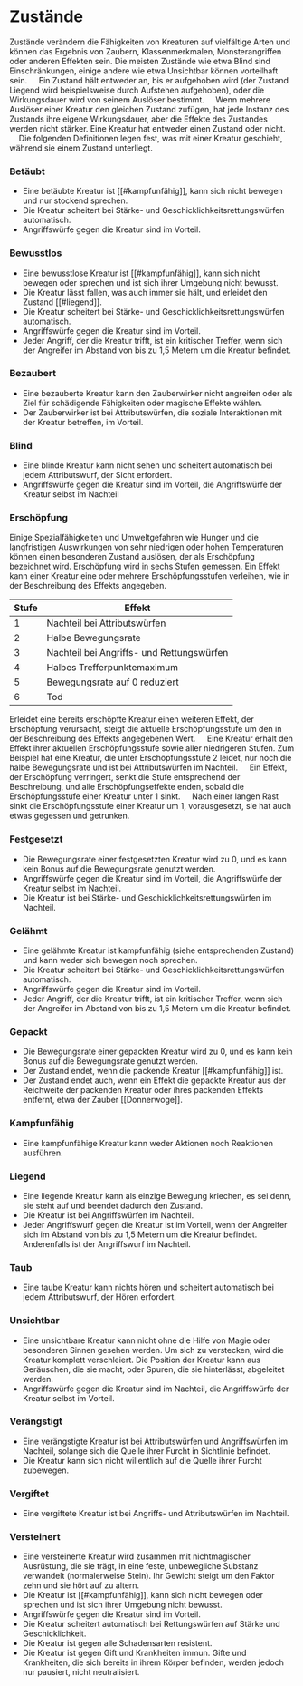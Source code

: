 # Zustände

Zustände verändern die Fähigkeiten von Kreaturen auf vielfältige Arten und können das Ergebnis von Zaubern, Klassenmerkmalen, Monsterangriffen oder anderen Effekten sein. Die meisten Zustände wie etwa Blind sind Einschränkungen, einige andere wie etwa Unsichtbar können vorteilhaft sein.
$\quad$Ein Zustand hält entweder an, bis er aufgehoben wird (der Zustand Liegend wird beispielsweise durch Aufstehen aufgehoben), oder die Wirkungsdauer wird von seinem Auslöser bestimmt.
$\quad$Wenn mehrere Auslöser einer Kreatur den gleichen Zustand zufügen, hat jede Instanz des Zustands ihre eigene Wirkungsdauer, aber die Effekte des Zustandes werden nicht stärker. Eine Kreatur hat entweder einen Zustand oder nicht.
$\quad$Die folgenden Definitionen legen fest, was mit einer Kreatur geschieht, während sie einem Zustand unterliegt.

### Betäubt

- Eine betäubte Kreatur ist [[#kampfunfähig]], kann sich nicht bewegen und nur stockend sprechen. 
- Die Kreatur scheitert bei Stärke- und Geschicklichkeitsrettungswürfen automatisch. 
- Angriffswürfe gegen die Kreatur sind im Vorteil.

### Bewusstlos

- Eine bewusstlose Kreatur ist [[#kampfunfähig]], kann sich nicht bewegen oder sprechen und ist sich ihrer Umgebung nicht bewusst. 
- Die Kreatur lässt fallen, was auch immer sie hält, und erleidet den Zustand [[#liegend]]. 
- Die Kreatur scheitert bei Stärke- und Geschicklichkeitsrettungswürfen automatisch. 
- Angriffswürfe gegen die Kreatur sind im Vorteil. 
- Jeder Angriff, der die Kreatur trifft, ist ein kritischer Treffer, wenn sich der Angreifer im Abstand von bis zu 1,5 Metern um die Kreatur befindet.

### Bezaubert

- Eine bezauberte Kreatur kann den Zauberwirker nicht angreifen oder als Ziel für schädigende Fähigkeiten oder magische Effekte wählen. 
- Der Zauberwirker ist bei Attributswürfen, die soziale Interaktionen mit der Kreatur betreffen, im Vorteil.

### Blind

- Eine blinde Kreatur kann nicht sehen und scheitert automatisch bei jedem Attributswurf, der Sicht erfordert. 
- Angriffswürfe gegen die Kreatur sind im Vorteil, die Angriffswürfe der Kreatur selbst im Nachteil

### Erschöpfung

Einige Spezialfähigkeiten und Umweltgefahren wie Hunger und die langfristigen Auswirkungen von sehr niedrigen oder hohen Temperaturen können einen besonderen Zustand auslösen, der als Erschöpfung bezeichnet wird. Erschöpfung wird in sechs Stufen gemessen. Ein Effekt kann einer Kreatur eine oder mehrere Erschöpfungsstufen verleihen, wie in der Beschreibung des Effekts angegeben.

| Stufe | Effekt                                    |
| ----- | ----------------------------------------- |
| 1     | Nachteil bei Attributswürfen              |
| 2     | Halbe Bewegungsrate                       |
| 3     | Nachteil bei Angriffs- und Rettungswürfen |
| 4     | Halbes Trefferpunktemaximum               |
| 5     | Bewegungsrate auf 0 reduziert             |
| 6     | Tod                                       |

Erleidet eine bereits erschöpfte Kreatur einen weiteren Effekt, der Erschöpfung verursacht, steigt die aktuelle Erschöpfungsstufe um den in der Beschreibung des Effekts angegebenen Wert.
$\quad$Eine Kreatur erhält den Effekt ihrer aktuellen Erschöpfungsstufe sowie aller niedrigeren Stufen. Zum Beispiel hat eine Kreatur, die unter Erschöpfungsstufe 2 leidet, nur noch die halbe Bewegungsrate und ist bei Attributswürfen im Nachteil.
$\quad$Ein Effekt, der Erschöpfung verringert, senkt die Stufe entsprechend der Beschreibung, und alle Erschöpfungseffekte enden, sobald die Erschöpfungsstufe einer Kreatur unter 1 sinkt.
$\quad$Nach einer langen Rast sinkt die Erschöpfungsstufe einer Kreatur um 1, vorausgesetzt, sie hat auch etwas gegessen und getrunken.

### Festgesetzt

- Die Bewegungsrate einer festgesetzten Kreatur wird zu 0, und es kann kein Bonus auf die Bewegungsrate genutzt werden. 
- Angriffswürfe gegen die Kreatur sind im Vorteil, die Angriffswürfe der Kreatur selbst im Nachteil. 
- Die Kreatur ist bei Stärke- und Geschicklichkeitsrettungswürfen im Nachteil.

### Gelähmt

- Eine gelähmte Kreatur ist kampfunfähig (siehe entsprechenden Zustand) und kann weder sich bewegen noch sprechen. 
- Die Kreatur scheitert bei Stärke- und Geschicklichkeitsrettungswürfen automatisch. 
- Angriffswürfe gegen die Kreatur sind im Vorteil. 
- Jeder Angriff, der die Kreatur trifft, ist ein kritischer Treffer, wenn sich der Angreifer im Abstand von bis zu 1,5 Metern um die Kreatur befindet.

### Gepackt

- Die Bewegungsrate einer gepackten Kreatur wird zu 0, und es kann kein Bonus auf die Bewegungsrate genutzt werden. 
- Der Zustand endet, wenn die packende Kreatur [[#kampfunfähig]] ist. 
- Der Zustand endet auch, wenn ein Effekt die gepackte Kreatur aus der Reichweite der packenden Kreatur oder ihres packenden Effekts entfernt, etwa der Zauber [[Donnerwoge]].

### Kampfunfähig

- Eine kampfunfähige Kreatur kann weder Aktionen noch Reaktionen ausführen.

### Liegend

- Eine liegende Kreatur kann als einzige Bewegung kriechen, es sei denn, sie steht auf und beendet dadurch den Zustand. 
- Die Kreatur ist bei Angriffswürfen im Nachteil. 
- Jeder Angriffswurf gegen die Kreatur ist im Vorteil, wenn der Angreifer sich im Abstand von bis zu 1,5 Metern um die Kreatur befindet. Anderenfalls ist der Angriffswurf im Nachteil.

### Taub

- Eine taube Kreatur kann nichts hören und scheitert automatisch bei jedem Attributswurf, der Hören erfordert.

### Unsichtbar

- Eine unsichtbare Kreatur kann nicht ohne die Hilfe von Magie oder besonderen Sinnen gesehen werden. Um sich zu verstecken, wird die Kreatur komplett verschleiert. Die Position der Kreatur kann aus Geräuschen, die sie macht, oder Spuren, die sie hinterlässt, abgeleitet werden. 
- Angriffswürfe gegen die Kreatur sind im Nachteil, die Angriffswürfe der Kreatur selbst im Vorteil.

### Verängstigt

- Eine verängstigte Kreatur ist bei Attributswürfen und Angriffswürfen im Nachteil, solange sich die Quelle ihrer Furcht in Sichtlinie befindet. 
- Die Kreatur kann sich nicht willentlich auf die Quelle ihrer Furcht zubewegen.

### Vergiftet

- Eine vergiftete Kreatur ist bei Angriffs- und Attributswürfen im Nachteil.

### Versteinert

- Eine versteinerte Kreatur wird zusammen mit nichtmagischer Ausrüstung, die sie trägt, in eine feste, unbewegliche Substanz verwandelt (normalerweise Stein). Ihr Gewicht steigt um den Faktor zehn und sie hört auf zu altern. 
- Die Kreatur ist [[#kampfunfähig]], kann sich nicht bewegen oder sprechen und ist sich ihrer Umgebung nicht bewusst. 
- Angriffswürfe gegen die Kreatur sind im Vorteil. 
- Die Kreatur scheitert automatisch bei Rettungswürfen auf Stärke und Geschicklichkeit. 
- Die Kreatur ist gegen alle Schadensarten resistent. 
- Die Kreatur ist gegen Gift und Krankheiten immun. Gifte und Krankheiten, die sich bereits in ihrem Körper befinden, werden jedoch nur pausiert, nicht neutralisiert.